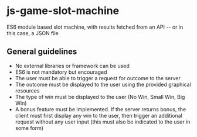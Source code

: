 # js-game-slot-machine
ES6 module based slot machine, with results fetched from an API -- or in this case, a JSON file

## General guidelines

- No external libraries or framework can be used
- ES6 is not mandatory but encouraged
- The user must be able to trigger a request for outcome to the server
- The outcome must be displayed to the user using the provided graphical resources
- The type of win must be displayed to the user (No Win, Small Win, Big Win)
- A bonus feature must be implemented. If the server returns bonus, the client must first display any
win to the user, then trigger an additional request without any user input (this must also be indicated
to the user in some form)
